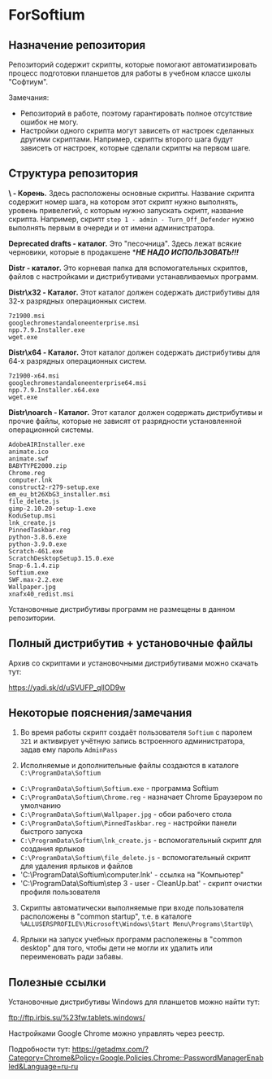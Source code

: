 # ForSoftium

## Назначение репозитория

Репозиторий содержит скрипты, которые помогают автоматизировать процесс подготовки планшетов для работы в учебном классе школы "Софтиум".

Замечания:
- Репозиторий в работе, поэтому гарантировать полное отсутствие ошибок не могу.
- Настройки одного скрипта могут зависеть от настроек сделанных другими скриптами. Например, скрипты второго шага будут зависеть от настроек, которые сделали скрипты на первом шаге.

## Структура репозитория

**\	- 	Корень.**
	Здесь расположены основные скрипты. 
	Название скрипта содержит номер шага, на котором этот скрипт нужно выполнять, уровень привелегий, с которым нужно запускать скрипт, название скрипта.
	Например, скрипт `step 1 - admin - Turn_Off_Defender` нужно выполнять первым в очереди и от имени администратора.

**Deprecated drafts - каталог.**
	Это "песочница". Здесь лежат всякие черновики, которые в продакшене ****НЕ НАДО ИСПОЛЬЗОВАТЬ!!!***
	
**Distr - каталог.**
	Это корневая папка для вспомогательных скриптов, файлов с настройками и дистрибутивами устанавливаемых программ.
	
**Distr\x32 - Каталог.**
	Этот каталог должен содержать дистрибутивы для 32-х разрядных операционных систем.

```
7z1900.msi
googlechromestandaloneenterprise.msi
npp.7.9.Installer.exe
wget.exe
```	

**Distr\x64 - Каталог.**
	Этот каталог должен содержать дистрибутивы для 64-х разрядных операционных систем.

```
7z1900-x64.msi
googlechromestandaloneenterprise64.msi
npp.7.9.Installer.x64.exe
wget.exe
```

**Distr\noarch - Каталог.**
	Этот каталог должен содержать дистрибутивы и прочие файлы, которые не зависят от разрядности установленной операционной системы.
	
```
AdobeAIRInstaller.exe
animate.ico
animate.swf
BABYTYPE2000.zip
Chrome.reg
computer.lnk
construct2-r279-setup.exe
em_eu_bt26XbG3_installer.msi
file_delete.js
gimp-2.10.20-setup-1.exe
KoduSetup.msi
lnk_create.js
PinnedTaskbar.reg
python-3.8.6.exe
python-3.9.0.exe
Scratch-461.exe
ScratchDesktopSetup3.15.0.exe
Snap-6.1.4.zip
Softium.exe
SWF.max-2.2.exe
Wallpaper.jpg
xnafx40_redist.msi
```

Установочные дистрибутивы программ не размещены в данном репозитории.

## Полный дистрибутив + установочные файлы

Архив со скриптами и установочными дистрибутивами можно скачать тут: 

https://yadi.sk/d/uSVUFP_qllOD9w

## Некоторые пояснения/замечания

1. Во время работы скрипт создаёт пользователя `Softium` с паролем `321` и активирует учётную запись встроенного администратора, задав ему пароль `AdminPass`

2. Исполняемые и дополнительные файлы создаются в каталоге `C:\ProgramData\Softium`

- `C:\ProgramData\Softium\Softium.exe` - программа Softium
- `C:\ProgramData\Softium\Chrome.reg` - назначает Chrome Браузером по умолчанию
- `C:\ProgramData\Softium\Wallpaper.jpg` - обои рабочего стола
- `C:\ProgramData\Softium\PinnedTaskbar.reg` - настройки панели быстрого запуска
- `C:\ProgramData\Softium\lnk_create.js` - вспомогательный  скрипт для создания ярлыков
- `C:\ProgramData\Softium\file_delete.js`  - вспомогательный  скрипт для удаления ярлыков и файлов
- 'C:\ProgramData\Softium\computer.lnk' - ссылка на "Компьютер"
- 'C:\ProgramData\Softium\step 3 - user - CleanUp.bat' - скрипт очистки профиля пользователя

3. Скрипты автоматически выполняемые при входе пользователя расположены в "common startup", т.е. в каталоге `%ALLUSERSPROFILE%\Microsoft\Windows\Start Menu\Programs\StartUp\`

4. Ярлыки на запуск учебных программ располежены в "common desktop" для того, чтобы дети не могли их удалить или переименовать ради забавы.

## Полезные ссылки

Установочные дистрибутивы Windows для планшетов можно найти тут:

ftp://ftp.irbis.su/%23fw.tablets.windows/

Настройками Google Chrome можно управлять через реестр.

Подробности тут: https://getadmx.com/?Category=Chrome&Policy=Google.Policies.Chrome::PasswordManagerEnabled&Language=ru-ru

